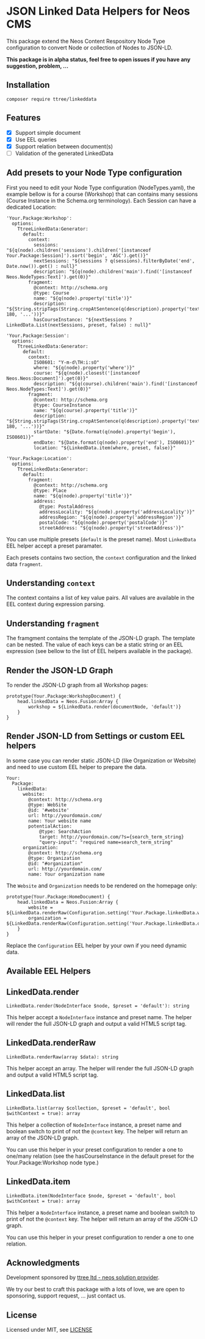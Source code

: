 # JSON Linked Data Helpers for Neos CMS

This package extend the Neos Content Respository Node Type configuration to convert
Node or collection of Nodes to JSON-LD.

**This package is in alpha status, feel free to open issues if you have any suggestion, problem, ...**

Installation
------------

    composer require ttree/linkeddata

Features
--------

- [x] Support simple document
- [x] Use EEL queries
- [x] Support relation between document(s)
- [ ] Validation of the generated LinkedData

Add presets to your Node Type configuration
-------------------------------------------

First you need to edit your Node Type configuration (NodeTypes.yaml), the example bellow is for
a course (Workshop) that can contains many sessions (Course Instance in the Schema.org terminology). 
Each Session can have a dedicated Location:

    'Your.Package:Workshop':
      options:
        TtreeLinkedData:Generator:
          default:
            context:
              sessions: "${q(node).children('sessions').children('[instanceof Your.Package:Session]').sort('begin', 'ASC').get()}"
              nextSessions: "${sessions ? q(sessions).filterByDate('end', Date.now()).get() : null}"
              description: "${q(node).children('main').find('[instanceof Neos.NodeTypes:Text]').get(0)}"
            fragment:
              @context: http://schema.org
              @type: Course
              name: "${q(node).property('title')}"
              description: "${String.stripTags(String.cropAtSentence(q(description).property('text'), 180, '...'))}"
              hasCourseInstance: "${nextSessions ? LinkedData.List(nextSessions, preset, false) : null}"
    
    'Your.Package:Session':
      options:
        TtreeLinkedData:Generator:
          default:
            context:
              ISO8601: "Y-m-d\TH:i:sO"
              where: "${q(node).property('where')}"
              course: "${q(node).closest('[instanceof Neos.Neos:Document]').get(0)}"
              description: "${q(course).children('main').find('[instanceof Neos.NodeTypes:Text]').get(0)}"
            fragment:
              @context: http://schema.org
              @type: CourseInstance
              name: "${q(course).property('title')}"
              description: "${String.stripTags(String.cropAtSentence(q(description).property('text'), 180, '...'))}"
              startDate: "${Date.format(q(node).property('begin'), ISO8601)}"
              endDate: "${Date.format(q(node).property('end'), ISO8601)}"
              location: "${LinkedData.item(where, preset, false)}"
              
    'Your.Package:Location':
      options:
        TtreeLinkedData:Generator:
          default:
            fragment:
              @context: http://schema.org
              @type: Place
              name: "${q(node).property('title')}"
              address:
                @type: PostalAddress
                addressLocality: "${q(node).property('addressLocality')}"
                addressRegion: "${q(node).property('addressRegion')}"
                postalCode: "${q(node).property('postalCode')}"
                streetAddress: "${q(node).property('streetAddress')}"
  
You can use multiple presets (```default``` is the preset name). Most ```LinkedData``` EEL helper accept a preset paramater.

Each presets contains two section, the ```context``` configuration and the linked data ```fragment```.

## Understanding ```context```

The context contains a list of key value pairs. All values are available in the EEL context during expression parsing.

## Understanding ```fragment```

The framgment contains the template of the JSON-LD graph. The template can be nested. The value of each keys can be a static
string or an EEL expression (see bellow to the list of EEL helpers available in the package).

## Render the JSON-LD Graph

To render the JSON-LD graph from all Workshop pages:

    prototype(Your.Package:WorkshopDocument) {
        head.linkedData = Neos.Fusion:Array {
            workshop = ${LinkedData.render(documentNode, 'default')}
        }
    }

Render JSON-LD from Settings or custom EEL helpers
--------------------------------------------------

In some case you can render static JSON-LD (like Organization or Website) and need to use custom EEL helper to prepare the data.

    Your:
      Package:
        linkedData:
          website:
            @context: http://schema.org
            @type: WebSite
            @id: '#website'
            url: http://yourdomain.com/
            name: Your website name
            potentialAction:
                @type: SearchAction
                target: http://yourdomain.com/?s={search_term_string}
                "query-input": "required name=search_term_string"            
          organization:
            @context: http://schema.org
            @type: Organization
            @id: "#organization"
            url: http://yourdomain.com/
            name: Your organization name

The ```Website``` and ```Organization``` needs to be rendered on the homepage only:

    prototype(Your.Package:HomeDocument) {
        head.linkedData = Neos.Fusion:Array {
            website = ${LinkedData.renderRaw(Configuration.setting('Your.Package.linkedData.website'))}
            organization = ${LinkedData.renderRaw(Configuration.setting('Your.Package.linkedData.organization'))}
        }
    }

Replace the ```Configuration``` EEL helper by your own if you need dynamic data.

Available EEL Helpers
---------------------

## LinkedData.render

    LinkedData.render(NodeInterface $node, $preset = 'default'): string

This helper accept a ```NodeInterface``` instance and preset name. The helper will render the full JSON-LD graph 
and output a valid HTML5 script tag.

## LinkedData.renderRaw

    LinkedData.renderRaw(array $data): string

This helper accept an array. The helper will render the full JSON-LD graph and output a valid HTML5 script tag.

## LinkedData.list

    LinkedData.list(array $collection, $preset = 'default', bool $withContext = true): array

This helper a collection of ```NodeInterface``` instance, a preset name and boolean switch to print of not the ```@context``` key. The helper will return an array of the JSON-LD graph.

You can use this helper in your preset configuration to render a one to one/many relation (see the hasCourseInstance in the default preset for the Your.Package:Workshop node type.)

## LinkedData.item

    LinkedData.item(NodeInterface $node, $preset = 'default', bool $withContext = true): array

This helper a ```NodeInterface``` instance, a preset name and boolean switch to print of not the ```@context``` key. The helper will return an array of the JSON-LD graph.

You can use this helper in your preset configuration to render a one to one relation.


Acknowledgments
---------------

Development sponsored by [ttree ltd - neos solution provider](http://ttree.ch).

We try our best to craft this package with a lots of love, we are open to
sponsoring, support request, ... just contact us.

License
-------

Licensed under MIT, see [LICENSE](LICENSE)
